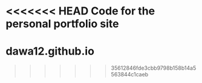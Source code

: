 <<<<<<< HEAD
Code for the personal portfolio site
=======
# dawa12.github.io
>>>>>>> 35612846fde3cbb9798b158b14a5563844c1caeb
